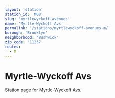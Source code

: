 ```yaml
---
layout: 'station'
station_id: 'M08'
slug: 'myrtlewyckoff-avenues'
name: 'Myrtle-Wyckoff Avs'
permalink: '/stations/myrtlewyckoff-avenues-m/'
borough: 'Brooklyn'
neighborhood: 'Bushwick'
zip_code: '11237'
routes:
  - M
---
```

# Myrtle-Wyckoff Avs

Station page for Myrtle-Wyckoff Avs.
